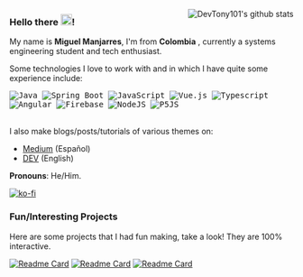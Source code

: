 <p align="center" style="float: right">
  <img alt="DevTony101's github stats" src="https://github-readme-stats.vercel.app/api?username=DevTony101&count_private=true&show_icons=true&hide=issues&theme=vue" />
</p>

### Hello there <img src="https://raw.githubusercontent.com/MartinHeinz/MartinHeinz/master/wave.gif" height="20px">!
My name is **Miguel Manjarres**, I'm from **Colombia** , currently a systems engineering student and tech enthusiast.

Some technologies I love to work with and in which I have quite some experience include:

<samp>
  <img alt="Java" src="https://img.shields.io/badge/java-%23ED8B00.svg?style=for-the-badge&logo=openjdk&logoColor=white"/>
  <img alt="Spring Boot" src="https://img.shields.io/badge/spring%20-%236DB33F.svg?&style=for-the-badge&logo=spring&logoColor=white"/>
  <img alt="JavaScript" src="https://img.shields.io/badge/javascript%20-%23323330.svg?&style=for-the-badge&logo=javascript&logoColor=%23F7DF1E"/>
  <img alt="Vue.js" src="https://img.shields.io/badge/vuejs-%2335495e.svg?style=for-the-badge&logo=vuedotjs&logoColor=%234FC08D"/>
  <img alt="Typescript" src="https://img.shields.io/badge/typescript%20-%23007ACC.svg?&style=for-the-badge&logo=typescript&logoColor=white"/>
  <img alt="Angular" src="https://img.shields.io/badge/angular%20-%23DD0031.svg?&style=for-the-badge&logo=angular&logoColor=white"/>
  <img alt="Firebase" src="https://img.shields.io/badge/firebase%20-%23039BE5.svg?&style=for-the-badge&logo=firebase"/>
  <img alt="NodeJS" src="https://img.shields.io/badge/node.js-6DA55F?style=for-the-badge&logo=node.js&logoColor=white"/>
  <img alt="P5JS" src="https://img.shields.io/badge/p5.js-ED225D?style=for-the-badge&logo=p5.js&logoColor=FFFFFF"/>
</samp>

<br>
<br>

I also make blogs/posts/tutorials of various themes on:

- [Medium](https://medium.com/@devtony101) (Español)
- [DEV](https://dev.to/devtony101) (English)

**Pronouns**: He/Him.

[![ko-fi](https://www.ko-fi.com/img/githubbutton_sm.svg)](https://ko-fi.com/S6S71U546)

### Fun/Interesting Projects
Here are some projects that I had fun making, take a look! They are 100% interactive.

[![Readme Card](https://github-readme-stats.vercel.app/api/pin/?username=DevTony101&repo=js-todo-app-indexed_db&show_owner=true)](https://github.com/DevTony101/js-todo-app-indexed_db)
[![Readme Card](https://github-readme-stats.vercel.app/api/pin/?username=DevTony101&repo=gasteroids&show_owner=true)](https://github.com/DevTony101/gasteroids)
[![Readme Card](https://github-readme-stats.vercel.app/api/pin/?username=DevTony101&repo=fleeing-points-clock&show_owner=true)](https://github.com/DevTony101/fleeing-points-clock)

<!--
**DevTony101/devtony101** is a ✨ _special_ ✨ repository because its `README.md` (this file) appears on your GitHub profile.

Here are some ideas to get you started:

- 🔭 I’m currently working on ...
- 🌱 I’m currently learning ...
- 👯 I’m looking to collaborate on ...
- 🤔 I’m looking for help with ...
- 💬 Ask me about ...
- 📫 How to reach me: ...
- 😄 Pronouns: ...
- ⚡ Fun fact: ...
-->
